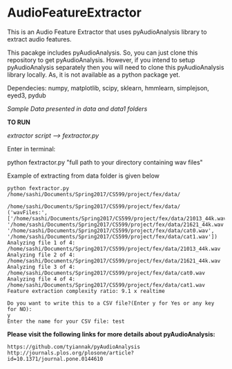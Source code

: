# AudioFeatureExtractor
  This is an Audio Feature Extractor that uses pyAudioAnalysis library to extract audio features.
  
  This pacakge includes pyAudioAnalysis. So, you can just clone this repository to get pyAudioAnalysis.
  However, if you intend to setup pyAudioAnalysis separately then you will need to clone this pyAudioAnalysis library locally.    As, it is not available as a python package yet.

Dependecies: numpy, matplotlib, scipy, sklearn, hmmlearn, simplejson, eyed3, pydub

*Sample Data presented in data and data1 folders*

**TO RUN**

  *extractor script --> fextractor.py*
  
  Enter in terminal: 
 
  python fextractor.py "full path to your directory containing wav files"
  
  Example of extracting from data folder is given below
  
  ```
  python fextractor.py /home/sashi/Documents/Spring2017/CS599/project/fex/data/
 
/home/sashi/Documents/Spring2017/CS599/project/fex/data/
('wavFiles:', ['/home/sashi/Documents/Spring2017/CS599/project/fex/data/21013_44k.wav', '/home/sashi/Documents/Spring2017/CS599/project/fex/data/21621_44k.wav', '/home/sashi/Documents/Spring2017/CS599/project/fex/data/cat0.wav',  '/home/sashi/Documents/Spring2017/CS599/project/fex/data/cat1.wav'])
Analyzing file 1 of 4: /home/sashi/Documents/Spring2017/CS599/project/fex/data/21013_44k.wav
Analyzing file 2 of 4: /home/sashi/Documents/Spring2017/CS599/project/fex/data/21621_44k.wav
Analyzing file 3 of 4: /home/sashi/Documents/Spring2017/CS599/project/fex/data/cat0.wav
Analyzing file 4 of 4: /home/sashi/Documents/Spring2017/CS599/project/fex/data/cat1.wav
Feature extraction complexity ratio: 9.1 x realtime

Do you want to write this to a CSV file?(Enter y for Yes or any key for NO):
y
Enter the name for your CSV file: test
```
  
**Please visit the following links for more details about pyAudioAnalysis:**

	https://github.com/tyiannak/pyAudioAnalysis
	http://journals.plos.org/plosone/article?id=10.1371/journal.pone.0144610

